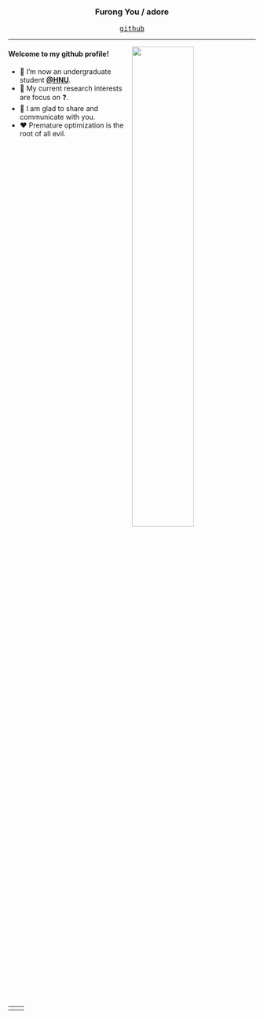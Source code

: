 <h3 align="center"> Furong You / adore  </h3>


<p align="center">
  <samp> 
    <a href="https://github.com/hackerv27">github</a>
  </samp>
</p>


---

<img align="right" src="https://github-readme-stats.vercel.app/api?username=hackerv27&show_icons=true&hide_border=true&theme=radical" width="50%">


#### Welcome to my github profile!
<!-- languages:start -->
<!-- prettier-ignore-start -->
<!-- markdownlint-disable -->
- 🔭 I’m now an undergraduate student [**@HNU**](https://hd.hainanu.edu.cn/scscs/).
- 🌱 My current research interests are focus on ❓.
- 🎨 I am glad to share and communicate with you.
- ❤️ Premature optimization is the root of all evil.
<!-- markdownlint-restore -->
<!-- prettier-ignore-end -->
<!-- languages:end -->

<table width="100%" align="center" padding="0" margin="0">
<tr>
<td valign="top" width="50%">

<!-- START_SECTION:github-xxx -->
<!-- END_SECTION:github-xxx -->

</table>
